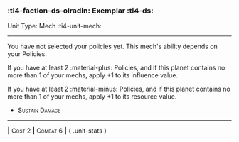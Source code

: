 ### :ti4-faction-ds-olradin: **Exemplar** :ti4-ds:

Unit Type: Mech :ti4-unit-mech:

---

You have not selected your policies yet. This mech's ability depends on your Policies.

If you have at least 2 :material-plus: Policies, and if this planet contains no more than 1 of your mechs, apply +1 to its influence value.

If you have at least 2 :material-minus: Policies, and if this planet contains no more than 1 of your mechs, apply +1 to its resource value.

* <span style="font-variant:small-caps;">Sustain Damage</span> 


---

__|__ <span style="font-variant:small-caps;">Cost 2</span> __|__ <span style="font-variant:small-caps;">Combat 6</span> __|__
{ .unit-stats }
